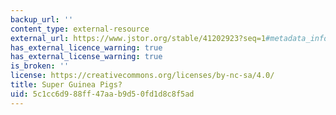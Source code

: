 ```yaml
---
backup_url: ''
content_type: external-resource
external_url: https://www.jstor.org/stable/41202923?seq=1#metadata_info_tab_contents
has_external_licence_warning: true
has_external_license_warning: true
is_broken: ''
license: https://creativecommons.org/licenses/by-nc-sa/4.0/
title: Super Guinea Pigs?
uid: 5c1cc6d9-88ff-47aa-b9d5-0fd1d8c8f5ad
---
```

